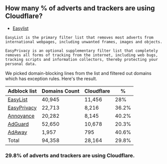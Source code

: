 ## How many % of adverts and trackers are using Cloudflare?


- [Easylist](https://web.archive.org/web/20210516110248/https://easylist.to/)
```
EasyList is the primary filter list that removes most adverts from international webpages, including unwanted frames, images and objects.

EasyPrivacy is an optional supplementary filter list that completely removes all forms of tracking from the internet, including web bugs, tracking scripts and information collectors, thereby protecting your personal data.
```


We picked domain-blocking lines from the list and filtered out domains which has exception rules.
Here's the result.


| Adblock list | Domains Count | Cloudflare | % |
| --- | --- | --- | --- |
| [EasyList](https://easylist.to/easylist/easylist.txt) | 40,945 | 11,456 | 28% |
| [EasyPrivacy](https://easylist.to/easylist/easyprivacy.txt) | 22,713 | 8,216 | 36.2% |
| [Annoyance](https://secure.fanboy.co.nz/fanboy-annoyance.txt) | 20,282 | 8,145 | 40.2% |
| [AdGuard](https://adguardteam.github.io/AdGuardSDNSFilter/Filters/filter.txt) | 52,650 | 10,678 | 20.3% |
| [AdAway](https://raw.githubusercontent.com/AdAway/adaway.github.io/master/hosts.txt) | 1,957 | 795 | 40.6% |
| Total | 94,358 | 28,164 | 29.8% |


### 29.8% of adverts and trackers are using Cloudflare.
